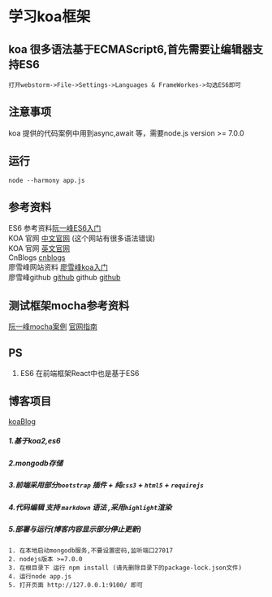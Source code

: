 # 学习koa框架

## koa 很多语法基于ECMAScript6,首先需要让编辑器支持ES6
`打开webstorm->File->Settings->Languages & FrameWorkes->勾选ES6即可`

## 注意事项
koa 提供的代码案例中用到async,await 等，需要node.js version >= 7.0.0

## 运行
`node --harmony app.js`

## 参考资料
ES6 参考资料[阮一峰ES6入门](http://es6.ruanyifeng.com/) <br>
KOA 官网 [中文官网](http://koa.bootcss.com/) (这个网站有很多语法错误) <br>
KOA 官网 [英文官网](http://koajs.com/)<br>
CnBlogs [cnblogs](http://www.cnblogs.com/myzy/p/6510113.html) <br>
廖雪峰网站资料 [廖雪峰koa入门](http://www.liaoxuefeng.com/wiki/001434446689867b27157e896e74d51a89c25cc8b43bdb3000/001471087582981d6c0ea265bf241b59a04fa6f61d767f6000)<br>
廖雪峰github [github](https://github.com/michaelliao/learn-javascript)
github [github](https://github.com/hellopao/Blog)

## 测试框架mocha参考资料
[阮一峰mocha案例](http://www.ruanyifeng.com/blog/2015/12/a-mocha-tutorial-of-examples.html)
[官网指南](https://mochajs.org/#getting-started)

## PS
1. ES6 在前端框架React中也是基于ES6


## 博客项目
[koaBlog](https://github.com/zhengjinwei123/koa_study/tree/master/blog)

##### 1.基于koa2,es6
##### 2.mongodb存储
##### 3.前端采用部分`bootstrap` 插件 + 纯`css3` + `html5` + `requirejs`
##### 4.代码编辑 支持 `markdown` 语法 ,采用`highlight`渲染
##### 5.部署与运行(博客内容显示部分停止更新)

```
1. 在本地启动mongodb服务,不要设置密码,监听端口27017
2. nodejs版本 >=7.0.0
3. 在根目录下 运行 npm install (请先删除目录下的package-lock.json文件)
4. 运行node app.js
5. 打开页面 http://127.0.0.1:9100/ 即可
```
